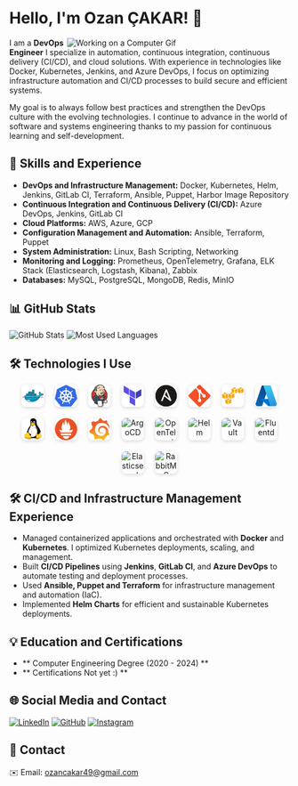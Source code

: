 # Hello, I'm Ozan ÇAKAR! 👋

<img align="right" width="400" src="https://cdn.dribbble.com/users/730703/screenshots/6581243/avento.gif" alt="Working on a Computer Gif" />

I am a **DevOps Engineer** I specialize in automation, continuous integration, continuous delivery (CI/CD), and cloud solutions. With experience in technologies like Docker, Kubernetes, Jenkins, and Azure DevOps, I focus on optimizing infrastructure automation and CI/CD processes to build secure and efficient systems.

My goal is to always follow best practices and strengthen the DevOps culture with the evolving technologies. I continue to advance in the world of software and systems engineering thanks to my passion for continuous learning and self-development.

## 🚀 Skills and Experience
- **DevOps and Infrastructure Management:** Docker, Kubernetes, Helm, Jenkins, GitLab CI, Terraform, Ansible, Puppet, Harbor Image Repository
- **Continuous Integration and Continuous Delivery (CI/CD):** Azure DevOps, Jenkins, GitLab CI
- **Cloud Platforms:** AWS, Azure, GCP
- **Configuration Management and Automation:** Ansible, Terraform, Puppet
- **System Administration:** Linux, Bash Scripting, Networking
- **Monitoring and Logging:** Prometheus, OpenTelemetry, Grafana, ELK Stack (Elasticsearch, Logstash, Kibana), Zabbix
- **Databases:** MySQL, PostgreSQL, MongoDB, Redis, MinIO

## 📊 GitHub Stats
<img height="150" src="https://github-readme-stats.vercel.app/api?username=ozancakar&hide_title=false&show_icons=true&count_private=true&theme=dark&hide_border=true" alt="GitHub Stats" />
<img height="150" src="https://github-readme-stats.vercel.app/api/top-langs/?username=ozancakar&layout=compact&theme=dark&hide_border=true" alt="Most Used Languages" />

## 🛠️ Technologies I Use

<div align="center" style="display: flex; flex-wrap: wrap; gap: 20px; justify-content: center;">
  <img height="40" width="40" style="border-radius: 8px; box-shadow: 0 2px 6px rgba(0,0,0,0.15);" src="https://raw.githubusercontent.com/devicons/devicon/master/icons/docker/docker-original.svg" alt="Docker" title="Docker" />
  <img height="40" width="40" style="border-radius: 8px; box-shadow: 0 2px 6px rgba(0,0,0,0.15);" src="https://raw.githubusercontent.com/devicons/devicon/master/icons/kubernetes/kubernetes-plain.svg" alt="Kubernetes" title="Kubernetes" />
  <img height="40" width="40" style="border-radius: 8px; box-shadow: 0 2px 6px rgba(0,0,0,0.15);" src="https://raw.githubusercontent.com/devicons/devicon/master/icons/jenkins/jenkins-original.svg" alt="Jenkins" title="Jenkins" />
  <img height="40" width="40" style="border-radius: 8px; box-shadow: 0 2px 6px rgba(0,0,0,0.15);" src="https://raw.githubusercontent.com/devicons/devicon/master/icons/terraform/terraform-original.svg" alt="Terraform" title="Terraform" />
  <img height="40" width="40" style="border-radius: 8px; box-shadow: 0 2px 6px rgba(0,0,0,0.15);" src="https://raw.githubusercontent.com/devicons/devicon/master/icons/ansible/ansible-original.svg" alt="Ansible" title="Ansible" />
  <img height="40" width="40" style="border-radius: 8px; box-shadow: 0 2px 6px rgba(0,0,0,0.15);" src="https://raw.githubusercontent.com/devicons/devicon/master/icons/git/git-original.svg" alt="Git" title="Git" />
  
  <img height="40" width="40" style="border-radius: 8px; box-shadow: 0 2px 6px rgba(0,0,0,0.15);" src="https://raw.githubusercontent.com/devicons/devicon/master/icons/amazonwebservices/amazonwebservices-original.svg" alt="AWS" title="AWS" />
  <img height="40" width="40" style="border-radius: 8px; box-shadow: 0 2px 6px rgba(0,0,0,0.15);" src="https://raw.githubusercontent.com/devicons/devicon/master/icons/azure/azure-original.svg" alt="Azure" title="Azure" />
  <img height="40" width="40" style="border-radius: 8px; box-shadow: 0 2px 6px rgba(0,0,0,0.15);" src="https://raw.githubusercontent.com/devicons/devicon/master/icons/linux/linux-original.svg" alt="Linux" title="Linux" />
  
  <img height="40" width="40" style="border-radius: 8px; box-shadow: 0 2px 6px rgba(0,0,0,0.15);" src="https://raw.githubusercontent.com/devicons/devicon/master/icons/prometheus/prometheus-original.svg" alt="Prometheus" title="Prometheus" />
  <img height="40" width="40" style="border-radius: 8px; box-shadow: 0 2px 6px rgba(0,0,0,0.15);" src="https://raw.githubusercontent.com/devicons/devicon/master/icons/grafana/grafana-original.svg" alt="Grafana" title="Grafana" />
  <img height="40" width="40" style="border-radius: 8px; box-shadow: 0 2px 6px rgba(0,0,0,0.15);" src="https://argoproj.github.io/argo-cd/assets/argo-icon.png" alt="ArgoCD" title="ArgoCD" />
  <img height="40" width="40" style="border-radius: 8px; box-shadow: 0 2px 6px rgba(0,0,0,0.15);" src="https://opentelemetry.io/img/opentelemetry-logo-color.svg" alt="OpenTelemetry" title="OpenTelemetry" />
  <img height="40" width="40" style="border-radius: 8px; box-shadow: 0 2px 6px rgba(0,0,0,0.15);" src="https://helm.sh/img/helm.svg" alt="Helm" title="Helm" />
  <img height="40" width="40" style="border-radius: 8px; box-shadow: 0 2px 6px rgba(0,0,0,0.15);" src="https://www.vaultproject.io/assets/images/logo-icon.svg" alt="Vault" title="Vault" />
  <img height="40" width="40" style="border-radius: 8px; box-shadow: 0 2px 6px rgba(0,0,0,0.15);" src="https://www.fluentd.org/assets/img/fluentd-logo.png" alt="Fluentd" title="Fluentd" />
  
  <img height="40" width="40" style="border-radius: 8px; box-shadow: 0 2px 6px rgba(0,0,0,0.15);" src="https://upload.wikimedia.org/wikipedia/commons/e/e5/Elasticsearch_logo.svg" alt="Elasticsearch" title="Elasticsearch" />
  <img height="40" width="40" style="border-radius: 8px; box-shadow: 0 2px 6px rgba(0,0,0,0.15);" src="https://www.rabbitmq.com/img/rabbitmq_logo.svg" alt="RabbitMQ" title="RabbitMQ" />
</div>

## 🛠️ CI/CD and Infrastructure Management Experience
- Managed containerized applications and orchestrated with **Docker** and **Kubernetes**. I optimized Kubernetes deployments, scaling, and management.
- Built **CI/CD Pipelines** using **Jenkins**, **GitLab CI**, and **Azure DevOps** to automate testing and deployment processes.
- Used **Ansible, Puppet and Terraform** for infrastructure management and automation (IaC).
- Implemented **Helm Charts** for efficient and sustainable Kubernetes deployments.

## 💡 Education and Certifications
- ** Computer Engineering Degree (2020 - 2024) **
- ** Certifications Not yet :) ** 


## 🌐 Social Media and Contact
[![LinkedIn](https://img.shields.io/badge/LinkedIn-ozan--cakar-blue?style=for-the-badge&logo=linkedin)](https://www.linkedin.com/in/ozan-çakar-651490228)
[![GitHub](https://img.shields.io/badge/GitHub-ozancakar-black?style=for-the-badge&logo=github)](https://github.com/ozancakar)
[![Instagram](https://img.shields.io/badge/Instagram-ozzy.ckr-pink?style=for-the-badge&logo=instagram)](https://www.instagram.com/ozzy.ckr/)

## 📧 Contact
✉️ Email: ozancakar49@gmail.com
